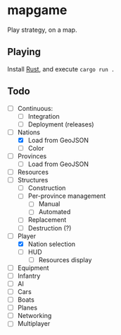 # mapgame

Play strategy, on a map.

## Playing

Install [Rust](https://www.rust-lang.org/tools/install), and execute `cargo run .`

## Todo

- [ ] Continuous:
  - [ ] Integration
  - [ ] Deployment (releases)
- [ ] Nations
  - [x] Load from GeoJSON
  - [ ] Color
- [ ] Provinces
  - [ ] Load from GeoJSON
- [ ] Resources
- [ ] Structures
  - [ ] Construction
  - [ ] Per-province management
    - [ ] Manual
    - [ ] Automated
  - [ ] Replacement
  - [ ] Destruction (?)
- [ ] Player
  - [x] Nation selection
  - [ ] HUD
    - [ ] Resources display
- [ ] Equipment
- [ ] Infantry
- [ ] AI
- [ ] Cars
- [ ] Boats
- [ ] Planes
- [ ] Networking
- [ ] Multiplayer
